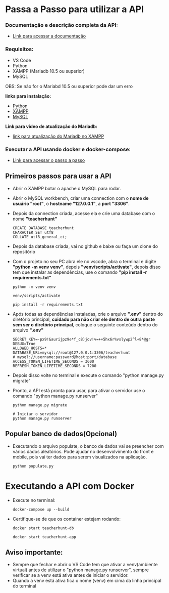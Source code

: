 # Passa a Passo para utilizar a API

### Documentação e descrição completa da API:

- [Link para acessar a documentação](https://github.com/Kauanrodrigues01/documentacao-teacherhunt)

### Requisitos:
- VS Code
- Python
- XAMPP (Mariadb 10.5 ou superior)
- MySQL

OBS: Se não for o Mariabd 10.5 ou superior pode dar um erro

**links para instalação:**
- [Python](https://www.python.org/ftp/python/3.12.6/python-3.12.6-amd64.exe)
- [XAMPP](https://sourceforge.net/projects/xampp/files/XAMPP%20Windows/8.2.12/xampp-windows-x64-8.2.12-0-VS16-installer.exe)
- [MySQL](https://dev.mysql.com/get/Downloads/MySQLGUITools/mysql-workbench-community-8.0.38-winx64.msi)

**Link para video de atualização do Mariadb:**
- [link para atualização do Mariadb no XAMPP](https://youtu.be/0zEMZ1yO5A8?si=sPB2yDbfHb9K-xN0)

### **Executar a API usando docker e docker-compose:**
- [Link para acessar o passo a passo](#docker)

## Primeiros passos para usar a API

- Abrir o XAMPP botar o apache o MySQL para rodar.
- Abrir o MySQL workbench, criar uma connection com o **nome de usuário "root"**, o **hostname "127.0.0.1"**, a **port "3306"**.
- Depois da connection criada, acesse ela e crie uma database com o nome **"teacherhunt"**

    ```
    CREATE DATABASE teacherhunt
    CHARACTER SET utf8
    COLLATE utf8_general_ci;
    ```

- Depois da database criada, vai no github e baixe ou faça um clone do repositório
- Com o projeto no seu PC abra ele no vscode, abra o terminal e digite **"python -m venv venv"**, depois **"venv/scripts/activate"**, depois disso tem que instalar as dependências, use o comando **"pip install -r requirements.txt"**
    ```
    python -m venv venv

    venv/scripts/activate

    pip install -r requirements.txt
    ```

- Após todas as dependências instaladas, crie o arquivo **".env"** dentro do diretório principal, **cuidado para não criar ele dentro de outra paste sem ser o diretório principal**, coloque o seguinte conteúdo dentro do arquivo **".env"**
    ```
    SECRET_KEY=-px9!&aurijpz9e*f_c8)jov!v=++5hx6r%vslywp2^l+8*@gr
    DEBUG=True
    ALLOWED_HOSTS=*
    DATABASE_URL=mysql://root@127.0.0.1:3306/teacherhunt
    # mysql://username:password@host:port/database
    ACCESS_TOKEN_LIFETIME_SECONDS = 3600
    REFRESH_TOKEN_LIFETIME_SECONDS = 7200
    ```

- Depois disso volte no terminal e execute o comando "python manage.py migrate"
- Pronto, a API está pronta para usar, para ativar o servidor use o comando "python manage.py runserver"

    ```
    python manage.py migrate

    # Iniciar o servidor
    python manage.py runserver
    ```

## Popular banco de dados(Opcional)
- Executando o arquivo populate, o banco de dados vai se preencher com vários dados aleatórios. Pode ajudar no desenvolvimento do front e mobile, pois vai ter dados para serem visualizados na aplicação.
    ```
    python populate.py
    ```

<a id="docker"></a>

# Executando a API com Docker

- Execute no terminal:
    ```
    docker-compose up --build
    ```

- Certifique-se de que os container estejam rodando:
    ```
    docker start teacherhunt-db

    docker start teacherhunt-app
    ```

## **Aviso importante:**

- Sempre que fechar e abrir o VS Code tem que ativar a venv(ambiente virtual) antes de utilizar o "python manage.py runserver", sempre verificar se a venv está ativa antes de iniciar o servidor.
- Quando a venv está ativa fica o nome (venv) em cima da linha principal do terminal
